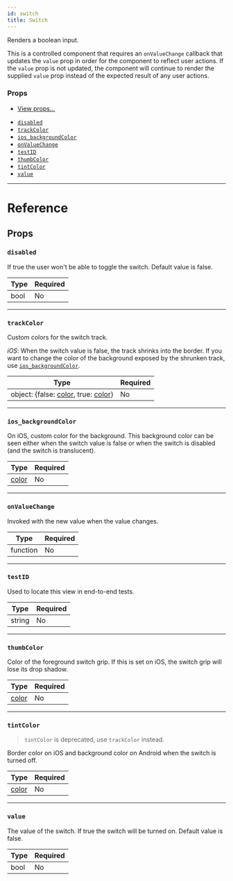 ```yaml
---
id: switch
title: Switch
---
```


Renders a boolean input.

This is a controlled component that requires an `onValueChange` callback that updates the `value` prop in order for the component to reflect user actions. If the `value` prop is not updated, the component will continue to render the supplied `value` prop instead of the expected result of any user actions.

### Props

- [View props...](../view/#props)

* [`disabled`](../switch/#disabled)
* [`trackColor`](../switch/#trackcolor)
* [`ios_backgroundColor`](../switch/#ios-backgroundcolor)
* [`onValueChange`](../switch/#onvaluechange)
* [`testID`](../switch/#testid)
* [`thumbColor`](../switch/#thumbcolor)
* [`tintColor`](../switch/#tintcolor)
* [`value`](../switch/#value)

---

# Reference

## Props

### `disabled`

If true the user won't be able to toggle the switch. Default value is false.

| Type | Required |
| ---- | -------- |
| bool | No       |

---

### `trackColor`

Custom colors for the switch track.

_iOS_: When the switch value is false, the track shrinks into the border. If you want to change the color of the background exposed by the shrunken track, use [`ios_backgroundColor`](../switch/#ios_backgroundColor).

| Type                                                          | Required |
| ------------------------------------------------------------- | -------- |
| object: {false: [color](../colors/), true: [color](../colors/)} | No       |

---

### `ios_backgroundColor`

On iOS, custom color for the background. This background color can be seen either when the switch value is false or when the switch is disabled (and the switch is translucent).

| Type               | Required |
| ------------------ | -------- |
| [color](../colors/) | No       |

---

### `onValueChange`

Invoked with the new value when the value changes.

| Type     | Required |
| -------- | -------- |
| function | No       |

---

### `testID`

Used to locate this view in end-to-end tests.

| Type   | Required |
| ------ | -------- |
| string | No       |

---

### `thumbColor`

Color of the foreground switch grip. If this is set on iOS, the switch grip will lose its drop shadow.

| Type               | Required |
| ------------------ | -------- |
| [color](../colors/) | No       |

---

### `tintColor`

> `tintColor` is deprecated, use `trackColor` instead.

Border color on iOS and background color on Android when the switch is turned off.

| Type               | Required |
| ------------------ | -------- |
| [color](../colors/) | No       |

---

### `value`

The value of the switch. If true the switch will be turned on. Default value is false.

| Type | Required |
| ---- | -------- |
| bool | No       |

